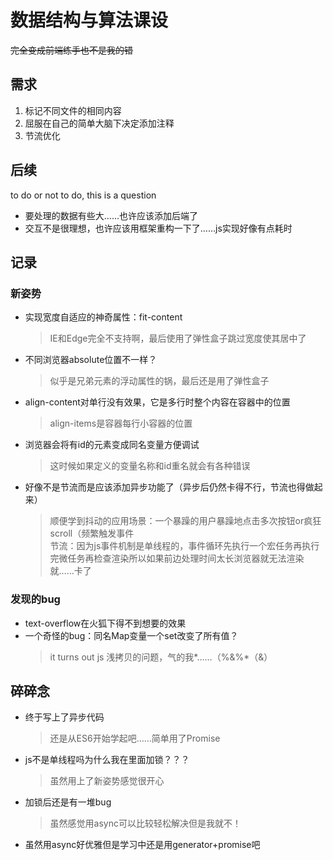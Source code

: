 # 数据结构与算法课设

~~完全变成前端练手也不是我的错~~

## 需求

1. 标记不同文件的相同内容  
2. 屈服在自己的简单大脑下决定添加注释
3. 节流优化

## 后续
to do or not to do, this is a question

* 要处理的数据有些大……也许应该添加后端了
* 交互不是很理想，也许应该用框架重构一下了……js实现好像有点耗时

## 记录

### 新姿势

* 实现宽度自适应的神奇属性：fit-content
    > IE和Edge完全不支持啊，最后使用了弹性盒子跳过宽度使其居中了
* 不同浏览器absolute位置不一样？
    > 似乎是兄弟元素的浮动属性的锅，最后还是用了弹性盒子
* align-content对单行没有效果，它是多行时整个内容在容器中的位置
    > align-items是容器每行小容器的位置
* 浏览器会将有id的元素变成同名变量方便调试
    > 这时候如果定义的变量名称和id重名就会有各种错误
* 好像不是节流而是应该添加异步功能了（异步后仍然卡得不行，节流也得做起来）
    > 顺便学到抖动的应用场景：一个暴躁的用户暴躁地点击多次按钮or疯狂scroll（频繁触发事件  
    > 节流：因为js事件机制是单线程的，事件循环先执行一个宏任务再执行完微任务再检查渲染所以如果前边处理时间太长浏览器就无法渲染就……卡了

### 发现的bug

* text-overflow在火狐下得不到想要的效果
* 一个奇怪的bug：同名Map变量一个set改变了所有值？
    > it turns out js 浅拷贝的问题，气的我*……（%&%*（&）

## 碎碎念

* 终于写上了异步代码
    > 还是从ES6开始学起吧……简单用了Promise
* js不是单线程吗为什么我在里面加锁？？？
    > 虽然用上了新姿势感觉很开心
* 加锁后还是有一堆bug
    > 虽然感觉用async可以比较轻松解决但是我就不！
* 虽然用async好优雅但是学习中还是用generator+promise吧